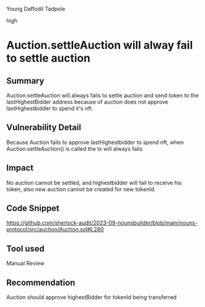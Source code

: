 Young Daffodil Tadpole

high

# Auction.settleAuction will alway fail to settle auction

## Summary
Auction.settleAuction will always fails to settle auction and send token to the lastHighestBidder address because of auction does not approve lastHighestbidder to spend it's nft.

## Vulnerability Detail
Because Auction fails to approve lastHighestbidder  to spend nft, when Auction.settleAuction() is called the tx will always fails

## Impact
No auction cannot be settled, and highestbidder will fail to receive his token, also new auction cannot be created for new tokenId.

## Code Snippet
https://github.com/sherlock-audit/2023-09-nounsbuilder/blob/main/nouns-protocol/src/auction/Auction.sol#L280

## Tool used

Manual Review

## Recommendation
Auction should approve highestBidder for tokenId being transferred